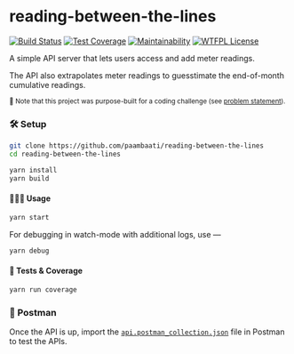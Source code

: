 # reading-between-the-lines

[![Build Status](https://github.com/paambaati/reading-between-the-lines/workflows/PR%20Checks/badge.svg)](https://actions-badge.atrox.dev/paambaati/reading-between-the-lines/goto) [![Test Coverage](https://api.codeclimate.com/v1/badges/fb77b0efca00f8789f5a/test_coverage)](https://codeclimate.com/github/paambaati/reading-between-the-lines/test_coverage) [![Maintainability](https://api.codeclimate.com/v1/badges/fb77b0efca00f8789f5a/maintainability)](https://codeclimate.com/github/paambaati/reading-between-the-lines/maintainability) [![WTFPL License](https://img.shields.io/badge/License-WTFPL-blue.svg)](LICENSE)

A simple API server that lets users access and add meter readings.

The API also extrapolates meter readings to guesstimate the end-of-month cumulative readings.

<small> 📣 Note that this project was purpose-built for a coding challenge (see [problem statement](PROBLEM-STATEMENT.md)).</small>

### 🛠️ Setup

```bash
git clone https://github.com/paambaati/reading-between-the-lines
cd reading-between-the-lines

yarn install
yarn build
```

#### 👩🏻‍💻 Usage
```bash
yarn start
```

For debugging in watch-mode with additional logs, use —

```bash
yarn debug
```

#### 🧪 Tests & Coverage
```bash
yarn run coverage
```

### 🚀 Postman
Once the API is up, import the [`api.postman_collection.json`](https://raw.githubusercontent.com/paambaati/reading-between-the-lines/master/api.postman_collection.json) file in Postman to test the APIs.
